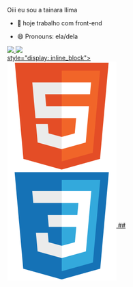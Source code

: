 Oiii eu sou a tainara llima

- 🔭 hoje trabalho com front-end

- 😄 Pronouns: ela/dela

<div>  
  <a href="https://beacons.ai/tainarallima">
  <img height="180em" src="https://github-readme-stats.vercel.app/api?username=tainarallima&show_icons-false&theme=dracula&include_all_commits=true&count_private=true"/_>
  <img height="180em" src="https://github-readme-stats.vercel.app/api/top-langs/?username=tainarallima&layout=compact&lang_count=16&theme=dracula"/_>
 </div>
  </div> style="display: inline_block"><br>
  <img align="center" alt="tai-html" height-"30" with="40" src=http://raw.githubusercontent.com/devicons/devicon/master/icons/html5/html5-original.svg">
    <img align="center" alt="tai-css" height-"30" with="40" src=http://raw.githubusercontent.com/devicons/devicon/master/icons/css3/css3-original.svg">
  </div>
  ##     
